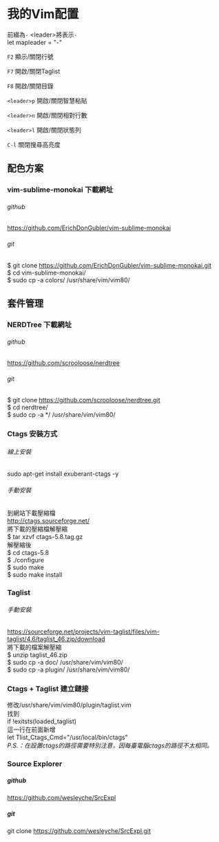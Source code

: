 # 我的Vim配置

前綴為`-` \<leader\>將表示`-`   
let mapleader = "-"

`F2` 顯示/關閉行號

`F7` 開啟/關閉Taglist

`F8` 開啟/關閉目錄

`<leader>p` 開啟/關閉智慧粘貼

`<leader>n` 開啟/關閉相對行數

`<leader>l` 開啟/關閉狀態列

`C-l` 關閉搜尋高亮度

## 配色方案

### vim-sublime-monokai 下載網址
###### github
https://github.com/ErichDonGubler/vim-sublime-monokai
###### git
$ git clone https://github.com/ErichDonGubler/vim-sublime-monokai.git   
$ cd vim-sublime-monokai/  
$ sudo cp -a colors/ /usr/share/vim/vim80/  

## 套件管理

### NERDTree 下載網址
###### github
https://github.com/scrooloose/nerdtree
###### git
$ git clone https://github.com/scrooloose/nerdtree.git  
$ cd nerdtree/  
$ sudo cp -a \*/ /usr/share/vim/vim80/   

### Ctags 安裝方式
###### 線上安裝  
sudo apt-get install exuberant-ctags -y  
###### 手動安裝  
到網站下載壓縮檔  
http://ctags.sourceforge.net/  
將下載的壓縮檔解壓縮  
$ tar xzvf ctags-5.8.tag.gz  
解壓縮後  
$ cd ctags-5.8  
$ ./configure  
$ sudo make  
$ sudo make install  

### Taglist
###### 手動安裝
https://sourceforge.net/projects/vim-taglist/files/vim-taglist/4.6/taglist_46.zip/download  
將下載的檔案解壓縮  
$ unzip taglist_46.zip  
$ sudo cp -a doc/ /usr/share/vim/vim80/  
$ sudo cp -a plugin/ /usr/share/vim/vim80/  

### Ctags + Taglist 建立鏈接
修改/usr/share/vim/vim80/plugin/taglist.vim  
找到  
if !exitsts(loaded_taglist)  
這一行在前面新增  
let Tlist_Ctags_Cmd="/usr/local/bin/ctags"  
_P.S.：在設置ctags的路徑需要特別注意，因每臺電腦ctags的路徑不太相同。_  

### Source Explorer
##### github
https://github.com/wesleyche/SrcExpl
##### git
git clone https://github.com/wesleyche/SrcExpl.git
